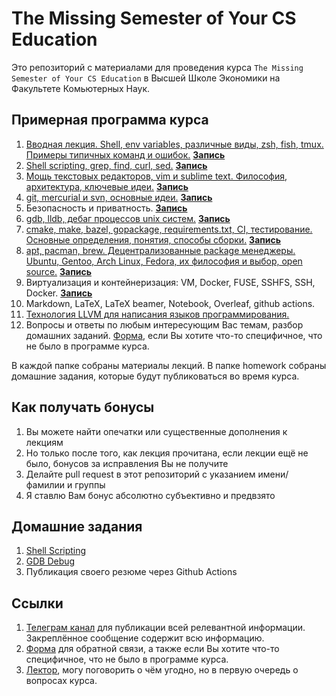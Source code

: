 # The Missing Semester of Your CS Education

Это репозиторий с материалами для проведения курса
`The Missing Semester of Your CS Education` в Высшей Школе Экономики на
Факультете Комьютерных Наук.

## Примерная программа курса

1. [Вводная лекция. Shell, env variables, различные виды, zsh, fish, tmux. Примеры типичных команд и ошибок.](./intro) [**Запись**](https://youtu.be/4wLEVnGm_5c)
1. [Shell scripting, grep, find, curl, sed.](./shell_scripting) [**Запись**](https://youtu.be/4I24oiwAedI)
1. [Мощь текстовых редакторов, vim и sublime text. Философия, архитектура, ключевые идеи.](./text_editors) [**Запись**](https://youtu.be/NcCwTYlB2Ss)
1. [git, mercurial и svn, основные идеи.](./version_control) [**Запись**](https://youtu.be/xbZceDrBhIA)
1. Безопасность и приватность. [**Запись**](https://youtu.be/PlL44J5OOWQ)
1. [gdb, lldb, дебаг процессов unix систем.](./gdb) [**Запись**](https://youtu.be/tWvuSPJi4T0)
1. [cmake, make, bazel, gopackage, requirements.txt, CI, тестирование. Основные определения, понятия, способы сборки.](./build_systems) [**Запись**](https://youtu.be/XBdmvvvunb4)
1. [apt, pacman, brew. Децентрализованные package менеджеры. Ubuntu, Gentoo, Arch Linux, Fedora, их философия и выбор, open source.](./package_managers) [**Запись**](https://youtu.be/jObFt15pg38)
1. Виртуализация и контейнеризация: VM, Docker, FUSE, SSHFS, SSH, Docker. [**Запись**](https://youtu.be/H3Kqcvzxlac)
1. Markdown, LaTeX, LaTeX beamer, Notebook, Overleaf, github actions.
1. [Технология LLVM для написания языков программирования.](./llvm)
1. Вопросы и ответы по любым интересующим Вас темам, разбор домашних заданий.
[Форма](https://forms.gle/EZCdUxjXuvozwA726), если Вы хотите что-то специфичное, что не было в программе курса.

В каждой папке собраны материалы лекций. В папке homework собраны домашние задания, которые будут публиковаться во время курса.

## Как получать бонусы

1. Вы можете найти опечатки или существенные дополнения к лекциям
1. Но только после того, как лекция прочитана, если лекции ещё не было, бонусов
за исправления Вы не получите
1. Делайте pull request в этот репозиторий с указанием имени/фамилии и группы
1. Я ставлю Вам бонус абсолютно субъективно и предвзято

## Домашние задания

1. [Shell Scripting](./homework/shell_scripting)
1. [GDB Debug](./homework/gdb_debug)
1. Публикация своего резюме через Github Actions

## Ссылки

1. [Телеграм канал](https://t.me/hse_msemester_2020) для публикации всей
релевантной информации. Закреплённое сообщение содержит всю информацию.
1. [Форма](https://forms.gle/EZCdUxjXuvozwA726) для обратной связи, а также если
Вы хотите что-то специфичное, что не было в программе курса.
1. [Лектор](https://t.me/Danlark), могу поговорить о чём угодно, но в первую
очередь о вопросах курса.
